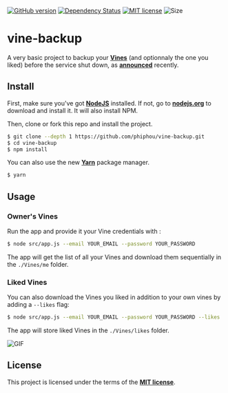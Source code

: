 [![GitHub version](https://badge.fury.io/gh/phiphou%2Fvine-backup.svg)](https://badge.fury.io/gh/phiphou%2Fvine-backup)
[![Dependency Status](https://david-dm.org/phiphou/vine-backup.svg)](https://david-dm.org/phiphou/vine-backup)
[![MIT license](https://img.shields.io/github/license/mashape/apistatus.svg?maxAge=2592000)](http://opensource.org/licenses/MIT)
![Size](https://reposs.herokuapp.com/?path=phiphou/vine-backup)

# vine-backup

A very basic project to backup your **[Vines](https://vine.co/)** (and optionnaly the one you liked) before the service shut down, as **[announced](http://blog.vine.co/post/152386882201/important-news-about-vine)** recently.

## Install

First, make sure you've got **[NodeJS](http://nodejs.org)** installed. If not, go to **[nodejs.org](http://nodejs.org)** to download and install it. It will also install NPM.

Then, clone or fork this repo and install the project.

```bash
$ git clone --depth 1 https://github.com/phiphou/vine-backup.git
$ cd vine-backup
$ npm install
```

You can also use the new **[Yarn](https://yarnpkg.com/)** package manager.

```bash
$ yarn
```

## Usage

### Owner's Vines

Run the app and provide it your Vine credentials with :

```bash
$ node src/app.js --email YOUR_EMAIL --password YOUR_PASSWORD
```

The app will get the list of all your Vines and download them sequentially in the `./Vines/me` folder.

### Liked Vines

You can also download the Vines you liked in addition to your own vines by adding a `--likes` flag:

```bash
$ node src/app.js --email YOUR_EMAIL --password YOUR_PASSWORD --likes
```

The app will store liked Vines in the `./Vines/likes` folder.

![GIF](https://dl.dropboxusercontent.com/u/55433448/vine-backup-anim.gif)

## License

This project is licensed under the terms of the **[MIT license](https://opensource.org/licenses/MIT)**.
